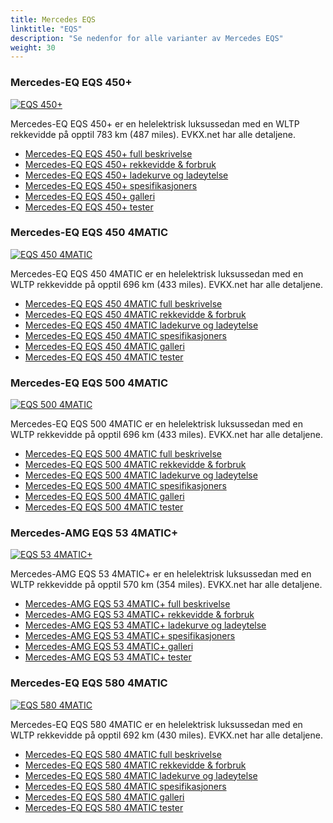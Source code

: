 ```yaml
---
title: Mercedes EQS
linktitle: "EQS"
description: "Se nedenfor for alle varianter av Mercedes EQS"
weight: 30
---
```

### Mercedes-EQ EQS 450+

<a href="eqs_450plus/"><img src="https://media.evkx.net/multimedia/models/mercedes/eqs/eqs_450plus/main_1_st.jpg" class="img-fluid" alt="EQS 450+" ></a>

Mercedes-EQ EQS 450+ er en helelektrisk luksussedan med en WLTP rekkevidde på opptil 783 km (487 miles). EVKX.net har alle detaljene. 

- [Mercedes-EQ EQS 450+ full beskrivelse](eqs_450plus/)
- [Mercedes-EQ EQS 450+ rekkevidde & forbruk](eqs_450plus/rangeandconsumption/)
- [Mercedes-EQ EQS 450+ ladekurve og ladeytelse](eqs_450plus/chargingcurve/)
- [Mercedes-EQ EQS 450+ spesifikasjoners](eqs_450plus/specifications/)
- [Mercedes-EQ EQS 450+ galleri](eqs_450plus/gallery/)
- [Mercedes-EQ EQS 450+ tester](eqs_450plus/reviews/)

### Mercedes-EQ EQS 450 4MATIC

<a href="eqs_450_4matic/"><img src="https://media.evkx.net/multimedia/models/mercedes/eqs/eqs_450_4matic/main_1_st.jpg" class="img-fluid" alt="EQS 450 4MATIC" ></a>

Mercedes-EQ EQS 450 4MATIC er en helelektrisk luksussedan med en WLTP rekkevidde på opptil 696 km (433 miles). EVKX.net har alle detaljene. 

- [Mercedes-EQ EQS 450 4MATIC full beskrivelse](eqs_450_4matic/)
- [Mercedes-EQ EQS 450 4MATIC rekkevidde & forbruk](eqs_450_4matic/rangeandconsumption/)
- [Mercedes-EQ EQS 450 4MATIC ladekurve og ladeytelse](eqs_450_4matic/chargingcurve/)
- [Mercedes-EQ EQS 450 4MATIC spesifikasjoners](eqs_450_4matic/specifications/)
- [Mercedes-EQ EQS 450 4MATIC galleri](eqs_450_4matic/gallery/)
- [Mercedes-EQ EQS 450 4MATIC tester](eqs_450_4matic/reviews/)

### Mercedes-EQ EQS 500 4MATIC

<a href="eqs_500_4matic/"><img src="https://media.evkx.net/multimedia/models/mercedes/eqs/eqs_500_4matic/main_1_st.jpg" class="img-fluid" alt="EQS 500 4MATIC" ></a>

Mercedes-EQ EQS 500 4MATIC er en helelektrisk luksussedan med en WLTP rekkevidde på opptil 696 km (433 miles). EVKX.net har alle detaljene. 

- [Mercedes-EQ EQS 500 4MATIC full beskrivelse](eqs_500_4matic/)
- [Mercedes-EQ EQS 500 4MATIC rekkevidde & forbruk](eqs_500_4matic/rangeandconsumption/)
- [Mercedes-EQ EQS 500 4MATIC ladekurve og ladeytelse](eqs_500_4matic/chargingcurve/)
- [Mercedes-EQ EQS 500 4MATIC spesifikasjoners](eqs_500_4matic/specifications/)
- [Mercedes-EQ EQS 500 4MATIC galleri](eqs_500_4matic/gallery/)
- [Mercedes-EQ EQS 500 4MATIC tester](eqs_500_4matic/reviews/)

### Mercedes-AMG EQS 53 4MATIC+

<a href="eqs_53_4maticplus/"><img src="https://media.evkx.net/multimedia/models/mercedes/eqs/eqs_53_4maticplus/main_1_st.jpg" class="img-fluid" alt="EQS 53 4MATIC+" ></a>

Mercedes-AMG EQS 53 4MATIC+ er en helelektrisk luksussedan med en WLTP rekkevidde på opptil 570 km (354 miles). EVKX.net har alle detaljene. 

- [Mercedes-AMG EQS 53 4MATIC+ full beskrivelse](eqs_53_4maticplus/)
- [Mercedes-AMG EQS 53 4MATIC+ rekkevidde & forbruk](eqs_53_4maticplus/rangeandconsumption/)
- [Mercedes-AMG EQS 53 4MATIC+ ladekurve og ladeytelse](eqs_53_4maticplus/chargingcurve/)
- [Mercedes-AMG EQS 53 4MATIC+ spesifikasjoners](eqs_53_4maticplus/specifications/)
- [Mercedes-AMG EQS 53 4MATIC+ galleri](eqs_53_4maticplus/gallery/)
- [Mercedes-AMG EQS 53 4MATIC+ tester](eqs_53_4maticplus/reviews/)

### Mercedes-EQ EQS 580 4MATIC

<a href="eqs_580_4matic/"><img src="https://media.evkx.net/multimedia/models/mercedes/eqs/eqs_580_4matic/main_1_st.jpg" class="img-fluid" alt="EQS 580 4MATIC" ></a>

Mercedes-EQ EQS 580 4MATIC er en helelektrisk luksussedan med en WLTP rekkevidde på opptil 692 km (430 miles). EVKX.net har alle detaljene. 

- [Mercedes-EQ EQS 580 4MATIC full beskrivelse](eqs_580_4matic/)
- [Mercedes-EQ EQS 580 4MATIC rekkevidde & forbruk](eqs_580_4matic/rangeandconsumption/)
- [Mercedes-EQ EQS 580 4MATIC ladekurve og ladeytelse](eqs_580_4matic/chargingcurve/)
- [Mercedes-EQ EQS 580 4MATIC spesifikasjoners](eqs_580_4matic/specifications/)
- [Mercedes-EQ EQS 580 4MATIC galleri](eqs_580_4matic/gallery/)
- [Mercedes-EQ EQS 580 4MATIC tester](eqs_580_4matic/reviews/)

